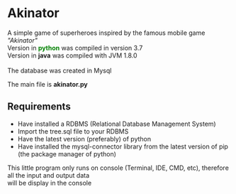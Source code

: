 # Akinator
A simple game of superheroes inspired by the famous mobile game <i>"Akinator"</i><br>
Version in <strong style="color: green">python</strong> was compiled in version 3.7<br>
Version in <strong>java</strong> was compiled with JVM 1.8.0<br>
<br>The database was created in Mysql<br>

The main file is <strong>akinator.py</strong><br>
<h2>Requirements</h2>
<ul>
<li>Have installed a RDBMS (Relational Database Management System)</li>
<li>Import the tree.sql file to your RDBMS</li>
<li>Have the latest version (preferably) of python</li>
<li>Have installed the mysql-connector library from the latest version of pip (the package manager of python)</li>
</ul>
This little program only runs on console (Terminal, IDE, CMD, etc), therefore all the input and output data<br>
will be display in the console<br>

